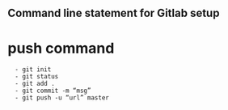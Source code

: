 ## Command line statement for Gitlab setup
# push command
      - git init
      - git status
      - git add .
      - git commit -m “msg”
      - git push -u “url” master